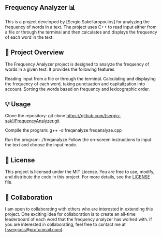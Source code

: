 ## Frequency Analyzer 📊
This is a project developed by [Sergio Sakellaropoulos] for analyzing the frequency of words in a text. The project uses C++ to read input either from a file or through the terminal and then calculates and displays the frequency of each word in the text.

## 🚀 Project Overview
The Frequency Analyzer project is designed to analyze the frequency of words in a given text. It provides the following features:

Reading input from a file or through the terminal.
Calculating and displaying the frequency of each word, taking punctuation and capitalization into account.
Sorting the words based on frequency and lexicographic order.

## 💡 Usage

Clone the repository:
git clone https://github.com/[sergio-sak]/FrequencyAnalyzer.git

Compile the program:
g++ -o freqanalyze freqanalyze.cpp

Run the program:
./freqanalyze
Follow the on-screen instructions to input the text and choose the input mode.

## 📜 License

This project is licensed under the MIT License. You are free to use, modify, and distribute the code in this project. For more details, see the [LICENSE](LICENSE) file.


## 🤝 Collaboration
I am open to collaborating with others who are interested in extending this project. One exciting idea for collaboration is to create an all-time leaderboard of each word that the frequency analyzer has worked with. If you are interested in collaborating, feel free to contact me at [ssergioss@protonmail.com].
